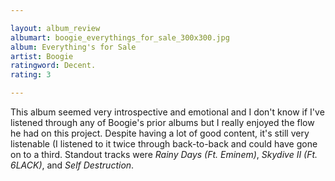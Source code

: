 ```yaml
---

layout: album_review
albumart: boogie_everythings_for_sale_300x300.jpg
album: Everything's for Sale
artist: Boogie
ratingword: Decent.
rating: 3

---
```


This album seemed very introspective and emotional and I don't know if I've listened through any of Boogie's prior albums but I really enjoyed the flow he had on this project. Despite having a lot of good content, it's still very listenable (I listened to it twice through back-to-back and could have gone on to a third. Standout tracks were *Rainy Days (Ft. Eminem)*, *Skydive II (Ft. 6LACK)*, and *Self Destruction*.

